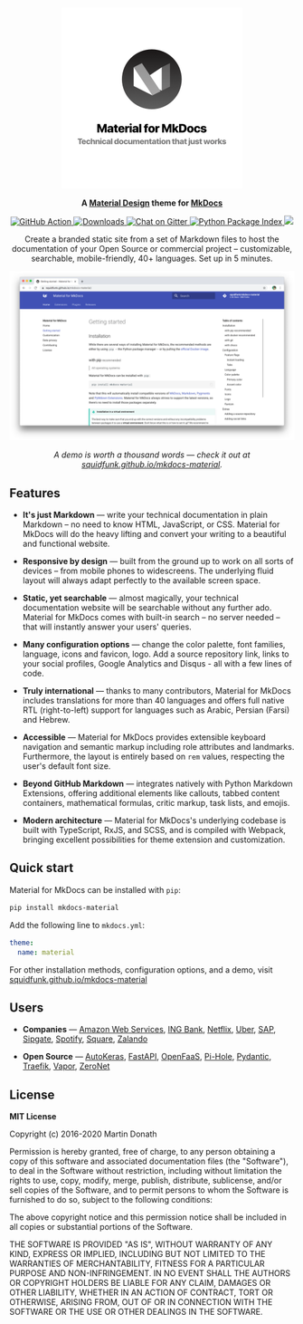 <p align="center">
  <a href="https://squidfunk.github.io/mkdocs-material">
    <img src=".github/assets/logo.png" width="320" alt="Material for MkDocs">
  </a>
</p>

<p align="center">
  <strong>
    A 
    <a href="https://material.io/">Material Design</a> 
    theme for 
    <a href="https://www.mkdocs.org/">MkDocs</a>
  </strong>
</p>

<p align="center">
  <a href="https://github.com/squidfunk/mkdocs-material/actions">
    <img
      src="https://github.com/squidfunk/mkdocs-material/workflows/ci/badge.svg?branch=master"
      alt="GitHub Action"
    />
  </a>
  <a href="https://pypistats.org/packages/mkdocs-material">
    <img
      src="https://img.shields.io/pypi/dm/mkdocs-material.svg" 
      alt="Downloads"
    />
  </a>
  <a href="https://gitter.im/squidfunk/mkdocs-material">
    <img 
      src="https://badges.gitter.im/squidfunk/mkdocs-material.svg" 
      alt="Chat on Gitter"
    />
  </a>
  <a href="https://gitter.im/squidfunk/mkdocs-material">
    <img 
      src="https://img.shields.io/pypi/v/mkdocs-material.svg" 
      alt="Python Package Index"
    />
  </a>
  <a href="https://amzn.to/353WRpj">
    <img src="https://img.shields.io/static/v1?label=amazon&message=wish%20list&color=orange" />
  </a>
</p>

<p align="center">
  Create a branded static site from a set of Markdown files to host the
  documentation of your Open Source or commercial project – customizable,
  searchable, mobile-friendly, 40+ languages. Set up in 5 minutes.
</p>

<p align="center">
  <a href="https://squidfunk.github.io/mkdocs-material/getting-started/">
    <img src=".github/assets/screenshot.png" width=700 />
  </a>
</p>

<p align="center">
  <em>
    A demo is worth a thousand words — check it out at
    <a
      href="https://squidfunk.github.io/mkdocs-material/"
    >squidfunk.github.io/mkdocs-material</a>.
  </em>
</p>

## Features

* **It's just Markdown** — write your technical documentation in plain Markdown
  – no need to know HTML, JavaScript, or CSS. Material for MkDocs will do the
  heavy lifting and convert your writing to a beautiful and functional website.

* **Responsive by design** — built from the ground up to work on all sorts of 
  devices – from mobile phones to widescreens. The underlying fluid layout will 
  always adapt perfectly to the available screen space.

* **Static, yet searchable** — almost magically, your technical documentation 
  website will be searchable without any further ado. Material for MkDocs comes
  with built-in search – no server needed – that will instantly answer your
  users' queries.

* **Many configuration options** — change the color palette, font families, 
  language, icons and favicon, logo. Add a source repository link, links to your 
  social profiles, Google Analytics and Disqus - all with a few lines of code.

* **Truly international** — thanks to many contributors, Material for MkDocs 
  includes translations for more than 40 languages and offers full native RTL 
  (right-to-left) support for languages such as Arabic, Persian (Farsi) and
  Hebrew.

* **Accessible** — Material for MkDocs provides extensible keyboard navigation
  and semantic markup including role attributes and landmarks. Furthermore, the
  layout is entirely based on `rem` values, respecting the user's default font
  size.

* **Beyond GitHub Markdown** — integrates natively with Python Markdown
  Extensions, offering additional elements like callouts, tabbed content
  containers, mathematical formulas, critic markup, task lists, and emojis.

* **Modern architecture** — Material for MkDocs's underlying codebase is built
  with TypeScript, RxJS, and SCSS, and is compiled with Webpack, bringing
  excellent possibilities for theme extension and customization.

## Quick start

Material for MkDocs can be installed with `pip`:

``` sh
pip install mkdocs-material
```

Add the following line to `mkdocs.yml`:

``` yaml
theme:
  name: material
```

For other installation methods, configuration options, and a demo, visit
[squidfunk.github.io/mkdocs-material][1]

  [1]: https://squidfunk.github.io/mkdocs-material/

## Users

* **Companies** — 
  [Amazon Web Services](https://awssecworkshops.com/),
  [ING Bank](https://ing-bank.github.io/baker/),
  [Netflix](https://netflix.github.io/titus/),
  [Uber](https://uber.github.io/ludwig/getting_started/),
  [SAP](https://sap.github.io/ui5-tooling/),
  [Sipgate](https://developer.sipgate.io/),
  [Spotify](https://spotify.github.io/mkdocs-monorepo-plugin/),
  [Square](https://square.github.io/okhttp/),
  [Zalando](https://opensource.zalando.com/skipper/)

* **Open Source** —
  [AutoKeras](https://autokeras.com/),
  [FastAPI](https://fastapi.tiangolo.com/),
  [OpenFaaS](https://docs.openfaas.com/),
  [Pi-Hole](https://docs.pi-hole.net/),
  [Pydantic](https://pydantic-docs.helpmanual.io/),
  [Traefik](https://docs.traefik.io/),
  [Vapor](https://docs.vapor.codes/),
  [ZeroNet](https://zeronet.io/docs/)

## License

**MIT License**

Copyright (c) 2016-2020 Martin Donath

Permission is hereby granted, free of charge, to any person obtaining a copy
of this software and associated documentation files (the "Software"), to
deal in the Software without restriction, including without limitation the
rights to use, copy, modify, merge, publish, distribute, sublicense, and/or
sell copies of the Software, and to permit persons to whom the Software is
furnished to do so, subject to the following conditions:

The above copyright notice and this permission notice shall be included in
all copies or substantial portions of the Software.

THE SOFTWARE IS PROVIDED "AS IS", WITHOUT WARRANTY OF ANY KIND, EXPRESS OR
IMPLIED, INCLUDING BUT NOT LIMITED TO THE WARRANTIES OF MERCHANTABILITY,
FITNESS FOR A PARTICULAR PURPOSE AND NON-INFRINGEMENT. IN NO EVENT SHALL THE
AUTHORS OR COPYRIGHT HOLDERS BE LIABLE FOR ANY CLAIM, DAMAGES OR OTHER
LIABILITY, WHETHER IN AN ACTION OF CONTRACT, TORT OR OTHERWISE, ARISING
FROM, OUT OF OR IN CONNECTION WITH THE SOFTWARE OR THE USE OR OTHER DEALINGS
IN THE SOFTWARE.
